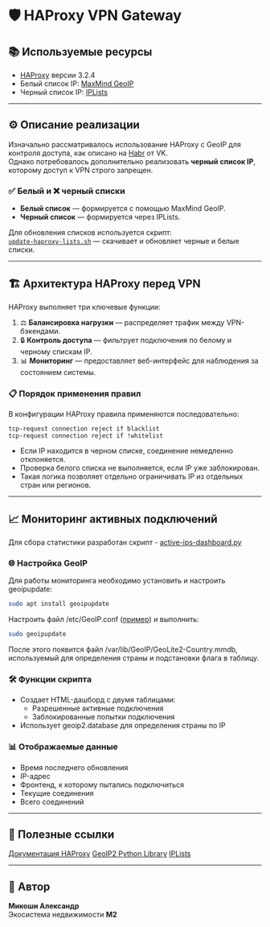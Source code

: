 # 🛡️ HAProxy VPN Gateway

## 📚 Используемые ресурсы

- [HAProxy](https://www.haproxy.org/) версии 3.2.4  
- Белый список IP: [MaxMind GeoIP](https://www.maxmind.com/en/home)  
- Черный список IP: [IPLists](https://iplists.firehol.org/)  

---
## ⚙️ Описание реализации

Изначально рассматривалось использование HAProxy с GeoIP для контроля доступа, как описано на [Habr](https://habr.com/ru/companies/vk/articles/502168) от VK.  
Однако потребовалось дополнительно реализовать **черный список IP**, которому доступ к VPN строго запрещен.  

### ✅ Белый и ❌ черный списки

- **Белый список** — формируется с помощью MaxMind GeoIP.  
- **Черный список** — формируется через IPLists.  

Для обновления списков используется скрипт:  
[`update-haproxy-lists.sh`]() — скачивает и обновляет черные и белые списки.

---
## 🏗️ Архитектура HAProxy перед VPN

HAProxy выполняет три ключевые функции:  
1. ⚖️ **Балансировка нагрузки** — распределяет трафик между VPN-бэкендами.  
2. 🔒 **Контроль доступа** — фильтрует подключения по белому и черному спискам IP.  
3. 📊 **Мониторинг** — предоставляет веб-интерфейс для наблюдения за состоянием системы.  

### 📋 Порядок применения правил

В конфигурации HAProxy правила применяются последовательно:  
```text
tcp-request connection reject if blacklist
tcp-request connection reject if !whitelist
```

- Если IP находится в черном списке, соединение немедленно отклоняется.
- Проверка белого списка не выполняется, если IP уже заблокирован.
- Такая логика позволяет отдельно ограничивать IP из отдельных стран или регионов.

---
## 📈 Мониторинг активных подключений

Для сбора статистики разработан скрипт - [active-ips-dashboard.py]()  

### 🌐 Настройка GeoIP

Для работы мониторинга необходимо установить и настроить geoipupdate:

```bash
sudo apt install geoipupdate
```

Настроить файл /etc/GeoIP.conf ([пример]()) и выполнить:

```bash
sudo geoipupdate
```

После этого появится файл /var/lib/GeoIP/GeoLite2-Country.mmdb, используемый для определения страны и подстановки флага в таблицу.

### 🛠️ Функции скрипта

- Создает HTML-дашборд с двумя таблицами:
    - Разрешенные активные подключения
    - Заблокированные попытки подключения
- Использует geoip2.database для определения страны по IP

### 📊 Отображаемые данные

- Время последнего обновления
- IP-адрес
- Фронтенд, к которому пытались подключиться
- Текущие соединения
- Всего соединений

---
## 🔗 Полезные ссылки
[Документация HAProxy](https://www.haproxy.org/documentation/)
[GeoIP2 Python Library](https://pypi.org/project/geoip2/)
[IPLists](https://iplists.firehol.org/)

---
## 👤 Автор
**Микоши Александр**  
Экосистема недвижимости **М2**